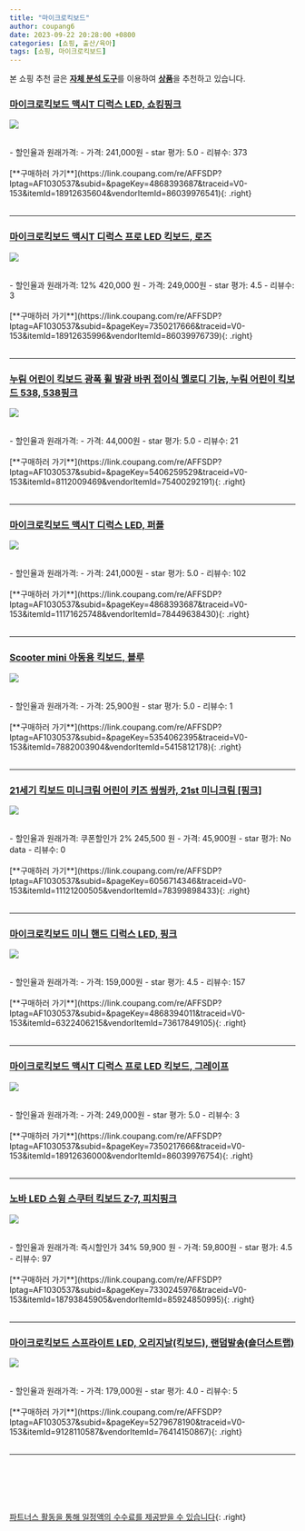 ```yaml
---
title: "마이크로킥보드"
author: coupang6
date: 2023-09-22 20:28:00 +0800
categories: [쇼핑, 출산/육아]
tags: [쇼핑, 마이크로킥보드]
---
```


본 쇼핑 추천 글은 [**자체 분석 도구**](https://itemscout.io/)를 이용하여 [**상품**](https://link.coupang.com/a/bao1ui)을 추천하고 있습니다.

### [마이크로킥보드 맥시T 디럭스 LED, 쇼킹핑크](https://link.coupang.com/re/AFFSDP?lptag=AF1030537&subid=&pageKey=4868393687&traceid=V0-153&itemId=18912635604&vendorItemId=86039976541) 

![](https://thumbnail9.coupangcdn.com/thumbnails/remote/230x230ex/image/retail/images/2023/05/22/10/7/e1580683-3685-42d0-b143-0dc62b81491c.jpg)


<br>
- 할인율과 원래가격: 
- 가격: 241,000원
- star 평가: 5.0
- 리뷰수: 373
<br>
<br>
[**구매하러 가기**](https://link.coupang.com/re/AFFSDP?lptag=AF1030537&subid=&pageKey=4868393687&traceid=V0-153&itemId=18912635604&vendorItemId=86039976541){: .right}
<br>
<br>

---

### [마이크로킥보드 맥시T 디럭스 프로 LED 킥보드, 로즈](https://link.coupang.com/re/AFFSDP?lptag=AF1030537&subid=&pageKey=7350217666&traceid=V0-153&itemId=18912635996&vendorItemId=86039976739) 

![](https://thumbnail7.coupangcdn.com/thumbnails/remote/230x230ex/image/retail/images/2023/05/22/10/4/abfdf487-07a6-472f-b154-95c0a9b58dbb.jpg)


<br>
- 할인율과 원래가격: 12%  420,000   원
- 가격: 249,000원
- star 평가: 4.5
- 리뷰수: 3
<br>
<br>
[**구매하러 가기**](https://link.coupang.com/re/AFFSDP?lptag=AF1030537&subid=&pageKey=7350217666&traceid=V0-153&itemId=18912635996&vendorItemId=86039976739){: .right}
<br>
<br>

---

### [누림 어린이 킥보드 광폭 휠 발광 바퀴 접이식 멜로디 기능, 누림 어린이 킥보드 538, 538핑크](https://link.coupang.com/re/AFFSDP?lptag=AF1030537&subid=&pageKey=5406259529&traceid=V0-153&itemId=8112009469&vendorItemId=75400292191) 

![](https://thumbnail6.coupangcdn.com/thumbnails/remote/230x230ex/image/vendor_inventory/6e5a/003a96c2ce582858728a7d7611e8f606b1d3b1152b9a6008348bf93890b3.jpg)


<br>
- 할인율과 원래가격: 
- 가격: 44,000원
- star 평가: 5.0
- 리뷰수: 21
<br>
<br>
[**구매하러 가기**](https://link.coupang.com/re/AFFSDP?lptag=AF1030537&subid=&pageKey=5406259529&traceid=V0-153&itemId=8112009469&vendorItemId=75400292191){: .right}
<br>
<br>

---

### [마이크로킥보드 맥시T 디럭스 LED, 퍼플](https://link.coupang.com/re/AFFSDP?lptag=AF1030537&subid=&pageKey=4868393687&traceid=V0-153&itemId=11171625748&vendorItemId=78449638430) 

![](https://thumbnail10.coupangcdn.com/thumbnails/remote/230x230ex/image/retail/images/6256762390452966-31d66c45-0d0b-4d75-adfb-6f0f285c10ac.jpg)


<br>
- 할인율과 원래가격: 
- 가격: 241,000원
- star 평가: 5.0
- 리뷰수: 102
<br>
<br>
[**구매하러 가기**](https://link.coupang.com/re/AFFSDP?lptag=AF1030537&subid=&pageKey=4868393687&traceid=V0-153&itemId=11171625748&vendorItemId=78449638430){: .right}
<br>
<br>

---

### [Scooter mini 아동용 킥보드, 블루](https://link.coupang.com/re/AFFSDP?lptag=AF1030537&subid=&pageKey=5354062395&traceid=V0-153&itemId=7882003904&vendorItemId=5415812178) 

![](https://thumbnail7.coupangcdn.com/thumbnails/remote/230x230ex/image/vendor_inventory/57fc/c58bc229664a2e43ea7411d296631922bd4fc6ae32be9f1b4da5ece8e12e.jpg)


<br>
- 할인율과 원래가격: 
- 가격: 25,900원
- star 평가: 5.0
- 리뷰수: 1
<br>
<br>
[**구매하러 가기**](https://link.coupang.com/re/AFFSDP?lptag=AF1030537&subid=&pageKey=5354062395&traceid=V0-153&itemId=7882003904&vendorItemId=5415812178){: .right}
<br>
<br>

---

### [21세기 킥보드 미니크림 어린이 키즈 씽씽카, 21st 미니크림 [핑크]](https://link.coupang.com/re/AFFSDP?lptag=AF1030537&subid=&pageKey=6056714346&traceid=V0-153&itemId=11121200505&vendorItemId=78399898433) 

![](https://thumbnail10.coupangcdn.com/thumbnails/remote/230x230ex/image/vendor_inventory/12a0/9b265bc160aa6fb9d4fbfaed6f579ff0c1e573387ea22ad5e45e75c3ef5f.jpg)


<br>
- 할인율과 원래가격: 쿠폰할인가 2%  245,500   원
- 가격: 45,900원
- star 평가: No data
- 리뷰수: 0
<br>
<br>
[**구매하러 가기**](https://link.coupang.com/re/AFFSDP?lptag=AF1030537&subid=&pageKey=6056714346&traceid=V0-153&itemId=11121200505&vendorItemId=78399898433){: .right}
<br>
<br>

---

### [마이크로킥보드 미니 핸드 디럭스 LED, 핑크](https://link.coupang.com/re/AFFSDP?lptag=AF1030537&subid=&pageKey=4868394011&traceid=V0-153&itemId=6322406215&vendorItemId=73617849105) 

![](https://thumbnail6.coupangcdn.com/thumbnails/remote/230x230ex/image/retail/images/2377841318573657-a529d914-79e2-4cd8-bf52-2c6d92abceee.jpg)


<br>
- 할인율과 원래가격: 
- 가격: 159,000원
- star 평가: 4.5
- 리뷰수: 157
<br>
<br>
[**구매하러 가기**](https://link.coupang.com/re/AFFSDP?lptag=AF1030537&subid=&pageKey=4868394011&traceid=V0-153&itemId=6322406215&vendorItemId=73617849105){: .right}
<br>
<br>

---

### [마이크로킥보드 맥시T 디럭스 프로 LED 킥보드, 그레이프](https://link.coupang.com/re/AFFSDP?lptag=AF1030537&subid=&pageKey=7350217666&traceid=V0-153&itemId=18912636000&vendorItemId=86039976754) 

![](https://thumbnail10.coupangcdn.com/thumbnails/remote/230x230ex/image/retail/images/2023/05/22/10/9/4d4cb7ae-d0e9-4f38-b7f2-3aa68862051e.jpg)


<br>
- 할인율과 원래가격: 
- 가격: 249,000원
- star 평가: 5.0
- 리뷰수: 3
<br>
<br>
[**구매하러 가기**](https://link.coupang.com/re/AFFSDP?lptag=AF1030537&subid=&pageKey=7350217666&traceid=V0-153&itemId=18912636000&vendorItemId=86039976754){: .right}
<br>
<br>

---

### [노바 LED 스윙 스쿠터 킥보드 Z-7, 피치핑크](https://link.coupang.com/re/AFFSDP?lptag=AF1030537&subid=&pageKey=7330245976&traceid=V0-153&itemId=18793845905&vendorItemId=85924850995) 

![](https://thumbnail9.coupangcdn.com/thumbnails/remote/230x230ex/image/retail/images/2023/05/10/11/4/0784b8b8-fdba-481e-ac93-217db7789228.jpg)


<br>
- 할인율과 원래가격: 즉시할인가 34%  59,900   원
- 가격: 59,800원
- star 평가: 4.5
- 리뷰수: 97
<br>
<br>
[**구매하러 가기**](https://link.coupang.com/re/AFFSDP?lptag=AF1030537&subid=&pageKey=7330245976&traceid=V0-153&itemId=18793845905&vendorItemId=85924850995){: .right}
<br>
<br>

---

### [마이크로킥보드 스프라이트 LED, 오리지날(킥보드), 랜덤발송(숄더스트랩)](https://link.coupang.com/re/AFFSDP?lptag=AF1030537&subid=&pageKey=5279678190&traceid=V0-153&itemId=9128110587&vendorItemId=76414150867) 

![](https://thumbnail7.coupangcdn.com/thumbnails/remote/230x230ex/image/retail/images/2021/06/04/12/3/b752f08c-4799-4b78-ae45-5dfdc63488f0.jpg)


<br>
- 할인율과 원래가격: 
- 가격: 179,000원
- star 평가: 4.0
- 리뷰수: 5
<br>
<br>
[**구매하러 가기**](https://link.coupang.com/re/AFFSDP?lptag=AF1030537&subid=&pageKey=5279678190&traceid=V0-153&itemId=9128110587&vendorItemId=76414150867){: .right}
<br>
<br>

---
<br><br><br><br><br> [파트너스 활동을 통해 일정액의 수수료를 제공받을 수 있습니다](https://link.coupang.com/a/bao1ui){: .right}